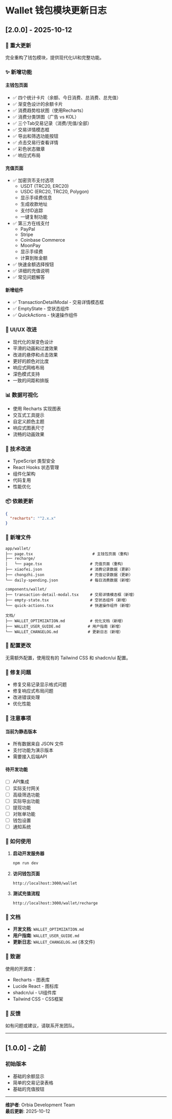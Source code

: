# Wallet 钱包模块更新日志

## [2.0.0] - 2025-10-12

### 🎉 重大更新

完全重构了钱包模块，提供现代化UI和完整功能。

### ✨ 新增功能

#### 主钱包页面
- ✅ 四个统计卡片（余额、今日消费、总消费、总充值）
- ✅ 渐变色设计的余额卡片
- ✅ 消费趋势柱状图（使用Recharts）
- ✅ 消费分类饼图（广告 vs KOL）
- ✅ 三个Tab交易记录（消费/充值/全部）
- ✅ 交易详情模态框
- ✅ 导出和筛选功能按钮
- ✅ 点击交易行查看详情
- ✅ 彩色状态徽章
- ✅ 响应式布局

#### 充值页面
- ✅ 加密货币支付选项
  - USDT (TRC20, ERC20)
  - USDC (ERC20, TRC20, Polygon)
  - 显示手续费信息
  - 生成收款地址
  - 支付ID追踪
  - 一键复制功能
- ✅ 第三方在线支付
  - PayPal
  - Stripe
  - Coinbase Commerce
  - MoonPay
  - 显示手续费
  - 计算到账金额
- ✅ 快速金额选择按钮
- ✅ 详细的充值说明
- ✅ 常见问题解答

#### 新增组件
- ✅ TransactionDetailModal - 交易详情模态框
- ✅ EmptyState - 空状态组件
- ✅ QuickActions - 快速操作组件

### 🎨 UI/UX 改进

- 现代化的渐变色设计
- 平滑的动画和过渡效果
- 改进的悬停和点击效果
- 更好的颜色对比度
- 响应式网格布局
- 深色模式支持
- 一致的间距和排版

### 📊 数据可视化

- 使用 Recharts 实现图表
- 交互式工具提示
- 自定义颜色主题
- 响应式图表尺寸
- 流畅的动画效果

### 💼 技术改进

- TypeScript 类型安全
- React Hooks 状态管理
- 组件化架构
- 代码复用
- 性能优化

### 📦 依赖更新

```json
{
  "recharts": "^2.x.x"
}
```

### 📁 新增文件

```
app/wallet/
├── page.tsx                          # 主钱包页面（重构）
├── recharge/
│   └── page.tsx                     # 充值页面（重构）
├── xiaofei.json                     # 消费记录数据（更新）
├── chongzhi.json                    # 充值记录数据（更新）
└── daily-spending.json              # 每日消费数据（新增）

components/wallet/
├── transaction-detail-modal.tsx     # 交易详情模态框（新增）
├── empty-state.tsx                  # 空状态组件（新增）
└── quick-actions.tsx                # 快速操作组件（新增）

文档/
├── WALLET_OPTIMIZATION.md           # 优化文档（新增）
├── WALLET_USER_GUIDE.md            # 用户指南（新增）
└── WALLET_CHANGELOG.md             # 更新日志（新增）
```

### 🔧 配置更改

无需额外配置，使用现有的 Tailwind CSS 和 shadcn/ui 配置。

### 🐛 修复问题

- 修复交易记录显示格式问题
- 修复响应式布局问题
- 改进错误处理
- 优化性能

### 📝 注意事项

#### 当前为静态版本
- 所有数据来自 JSON 文件
- 支付功能为演示版本
- 需要接入后端API

#### 待开发功能
- [ ] API集成
- [ ] 实际支付网关
- [ ] 高级筛选功能
- [ ] 实际导出功能
- [ ] 提现功能
- [ ] 对账单功能
- [ ] 钱包设置
- [ ] 通知系统

### 🚀 如何使用

1. **启动开发服务器**
   ```bash
   npm run dev
   ```

2. **访问钱包页面**
   ```
   http://localhost:3000/wallet
   ```

3. **测试充值流程**
   ```
   http://localhost:3000/wallet/recharge
   ```

### 📖 文档

- **开发文档**: `WALLET_OPTIMIZATION.md`
- **用户指南**: `WALLET_USER_GUIDE.md`
- **更新日志**: `WALLET_CHANGELOG.md` (本文件)

### 🙏 致谢

使用的开源库：
- Recharts - 图表库
- Lucide React - 图标库
- shadcn/ui - UI组件库
- Tailwind CSS - CSS框架

### 📧 反馈

如有问题或建议，请联系开发团队。

---

## [1.0.0] - 之前

### 初始版本
- 基础的余额显示
- 简单的交易记录表格
- 基础的充值按钮

---

**维护者**: Orbia Development Team  
**最后更新**: 2025-10-12

